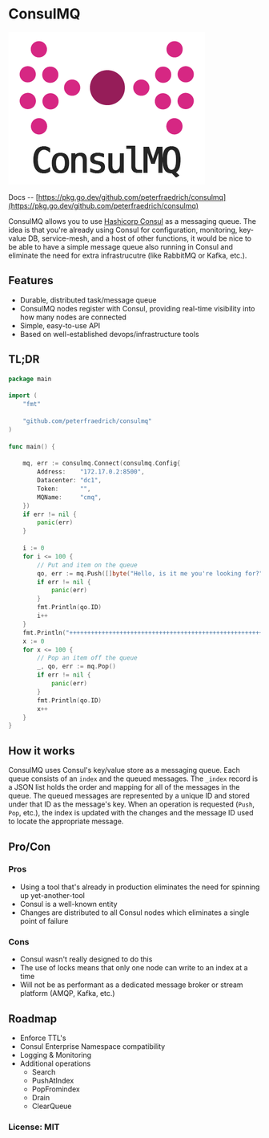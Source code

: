 # ConsulMQ
![ConsulMq](consulmq.png)

Docs -- [https://pkg.go.dev/github.com/peterfraedrich/consulmq](https://pkg.go.dev/github.com/peterfraedrich/consulmq)

ConsulMQ allows you to use [Hashicorp Consul](https://consul.io) as a messaging queue. The idea is that you're already using Consul for configuration, monitoring, key-value DB, service-mesh, and a host of other functions, it would be nice to be able to have a simple message queue also running in Consul and eliminate the need for extra infrastrucutre (like RabbitMQ or Kafka, etc.).

## Features
* Durable, distributed task/message queue
* ConsulMQ nodes register with Consul, providing real-time visibility into how many nodes are connected
* Simple, easy-to-use API
* Based on well-established devops/infrastructure tools

## TL;DR

```go
package main

import (
	"fmt"

	"github.com/peterfraedrich/consulmq"
)

func main() {

	mq, err := consulmq.Connect(consulmq.Config{
		Address:    "172.17.0.2:8500",
		Datacenter: "dc1",
		Token:      "",
		MQName:     "cmq",
	})
	if err != nil {
		panic(err)
	}

	i := 0
	for i <= 100 {
		// Put and item on the queue
		qo, err := mq.Push([]byte("Hello, is it me you're looking for?"))
		if err != nil {
			panic(err)
		}
		fmt.Println(qo.ID)
		i++
	}
	fmt.Println("++++++++++++++++++++++++++++++++++++++++++++++++++++++")
	x := 0
	for x <= 100 {
		// Pop an item off the queue
		_, qo, err := mq.Pop()
		if err != nil {
			panic(err)
		}
		fmt.Println(qo.ID)
		x++
	}
}
```

## How it works
ConsulMQ uses Consul's key/value store as a messaging queue. Each queue consists of an `index` and the queued messages. The `_index` record  is a JSON list holds the order and mapping for all of the messages in the queue. The queued messages are represented by a unique ID and stored under that ID as the message's key. When an operation is requested (`Push`, `Pop`, etc.), the index is updated with the changes and the message ID used to locate the appropriate message.

## Pro/Con

### Pros
* Using a tool that's already in production eliminates the need for spinning up yet-another-tool
* Consul is a well-known entity
* Changes are distributed to all Consul nodes which eliminates a single point of failure

### Cons
* Consul wasn't really designed to do this
* The use of locks means that only one node can write to an index at a time
* Will not be as performant as a dedicated message broker or stream platform (AMQP, Kafka, etc.)

## Roadmap

* Enforce TTL's
* Consul Enterprise Namespace compatibility
* Logging & Monitoring
* Additional operations
    * Search
    * PushAtIndex
    * PopFromindex
    * Drain
    * ClearQueue


### License: MIT